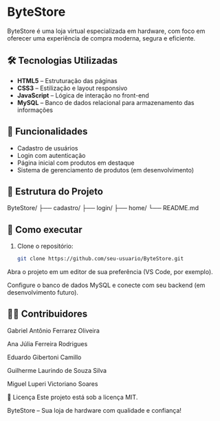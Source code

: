 # ByteStore

ByteStore é uma loja virtual especializada em hardware, com foco em oferecer uma experiência de compra moderna, segura e eficiente.

## 🛠 Tecnologias Utilizadas

- **HTML5** – Estruturação das páginas  
- **CSS3** – Estilização e layout responsivo  
- **JavaScript** – Lógica de interação no front-end  
- **MySQL** – Banco de dados relacional para armazenamento das informações  

## 📌 Funcionalidades

- Cadastro de usuários  
- Login com autenticação  
- Página inicial com produtos em destaque  
- Sistema de gerenciamento de produtos (em desenvolvimento)  

## 📁 Estrutura do Projeto

ByteStore/
├── cadastro/
├── login/
├── home/
└── README.md


## 🚀 Como executar

1. Clone o repositório:
   ```bash
   git clone https://github.com/seu-usuario/ByteStore.git

Abra o projeto em um editor de sua preferência (VS Code, por exemplo).

Configure o banco de dados MySQL e conecte com seu backend (em desenvolvimento futuro).

## 👨‍💻 Contribuidores
Gabriel Antônio Ferrarez Oliveira

Ana Júlia Ferreira Rodrigues

Eduardo Gibertoni Camillo

Guilherme Laurindo de Souza Silva

Miguel Luperi Victoriano Soares

📄 Licença
Este projeto está sob a licença MIT.

ByteStore – Sua loja de hardware com qualidade e confiança!
